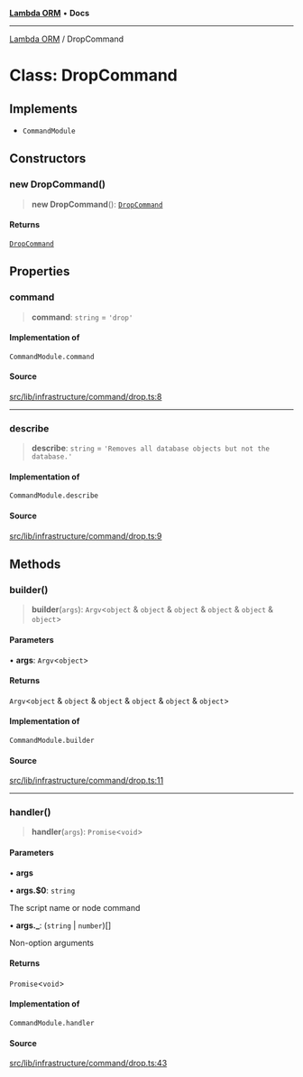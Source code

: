 [**Lambda ORM**](../README.md) • **Docs**

***

[Lambda ORM](../README.md) / DropCommand

# Class: DropCommand

## Implements

- `CommandModule`

## Constructors

### new DropCommand()

> **new DropCommand**(): [`DropCommand`](DropCommand.md)

#### Returns

[`DropCommand`](DropCommand.md)

## Properties

### command

> **command**: `string` = `'drop'`

#### Implementation of

`CommandModule.command`

#### Source

[src/lib/infrastructure/command/drop.ts:8](https://github.com/lambda-orm/lambdaorm-cli/blob/d5554afc4e4763ea3d1d8e820758bddace551b98/src/lib/infrastructure/command/drop.ts#L8)

***

### describe

> **describe**: `string` = `'Removes all database objects but not the database.'`

#### Implementation of

`CommandModule.describe`

#### Source

[src/lib/infrastructure/command/drop.ts:9](https://github.com/lambda-orm/lambdaorm-cli/blob/d5554afc4e4763ea3d1d8e820758bddace551b98/src/lib/infrastructure/command/drop.ts#L9)

## Methods

### builder()

> **builder**(`args`): `Argv`\<`object` & `object` & `object` & `object` & `object` & `object`\>

#### Parameters

• **args**: `Argv`\<`object`\>

#### Returns

`Argv`\<`object` & `object` & `object` & `object` & `object` & `object`\>

#### Implementation of

`CommandModule.builder`

#### Source

[src/lib/infrastructure/command/drop.ts:11](https://github.com/lambda-orm/lambdaorm-cli/blob/d5554afc4e4763ea3d1d8e820758bddace551b98/src/lib/infrastructure/command/drop.ts#L11)

***

### handler()

> **handler**(`args`): `Promise`\<`void`\>

#### Parameters

• **args**

• **args.$0**: `string`

The script name or node command

• **args.\_**: (`string` \| `number`)[]

Non-option arguments

#### Returns

`Promise`\<`void`\>

#### Implementation of

`CommandModule.handler`

#### Source

[src/lib/infrastructure/command/drop.ts:43](https://github.com/lambda-orm/lambdaorm-cli/blob/d5554afc4e4763ea3d1d8e820758bddace551b98/src/lib/infrastructure/command/drop.ts#L43)
